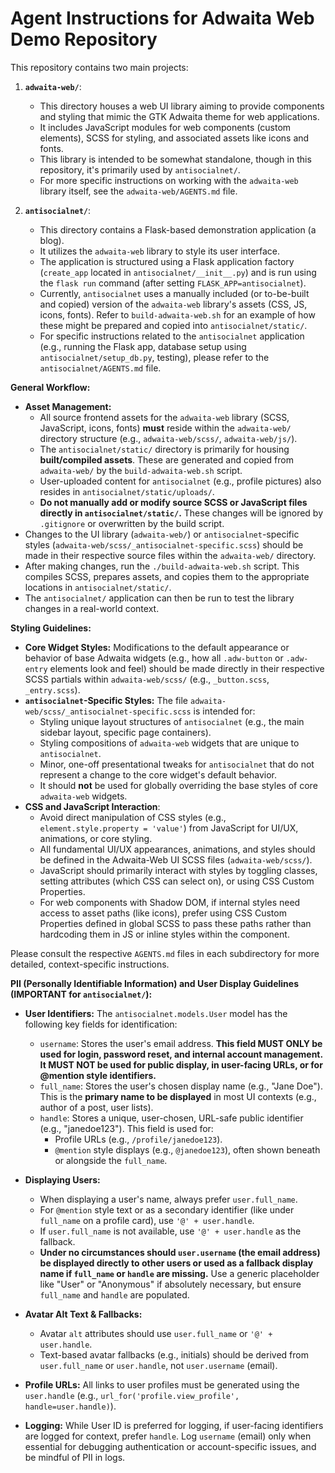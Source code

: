 # Agent Instructions for Adwaita Web Demo Repository

This repository contains two main projects:

1.  **`adwaita-web/`**:
    *   This directory houses a web UI library aiming to provide components and styling that mimic the GTK Adwaita theme for web applications.
    *   It includes JavaScript modules for web components (custom elements), SCSS for styling, and associated assets like icons and fonts.
    *   This library is intended to be somewhat standalone, though in this repository, it's primarily used by `antisocialnet/`.
    *   For more specific instructions on working with the `adwaita-web` library itself, see the `adwaita-web/AGENTS.md` file.

2.  **`antisocialnet/`**:
    *   This directory contains a Flask-based demonstration application (a blog).
    *   It utilizes the `adwaita-web` library to style its user interface.
    *   The application is structured using a Flask application factory (`create_app` located in `antisocialnet/__init__.py`) and is run using the `flask run` command (after setting `FLASK_APP=antisocialnet`).
    *   Currently, `antisocialnet` uses a manually included (or to-be-built and copied) version of the `adwaita-web` library's assets (CSS, JS, icons, fonts). Refer to `build-adwaita-web.sh` for an example of how these might be prepared and copied into `antisocialnet/static/`.
    *   For specific instructions related to the `antisocialnet` application (e.g., running the Flask app, database setup using `antisocialnet/setup_db.py`, testing), please refer to the `antisocialnet/AGENTS.md` file.

**General Workflow:**

*   **Asset Management:**
    *   All source frontend assets for the `adwaita-web` library (SCSS, JavaScript, icons, fonts) **must** reside within the `adwaita-web/` directory structure (e.g., `adwaita-web/scss/`, `adwaita-web/js/`).
    *   The `antisocialnet/static/` directory is primarily for housing **built/compiled assets**. These are generated and copied from `adwaita-web/` by the `build-adwaita-web.sh` script.
    *   User-uploaded content for `antisocialnet` (e.g., profile pictures) also resides in `antisocialnet/static/uploads/`.
    *   **Do not manually add or modify source SCSS or JavaScript files directly in `antisocialnet/static/`.** These changes will be ignored by `.gitignore` or overwritten by the build script.
*   Changes to the UI library (`adwaita-web/`) or `antisocialnet`-specific styles (`adwaita-web/scss/_antisocialnet-specific.scss`) should be made in their respective source files within the `adwaita-web/` directory.
*   After making changes, run the `./build-adwaita-web.sh` script. This compiles SCSS, prepares assets, and copies them to the appropriate locations in `antisocialnet/static/`.
*   The `antisocialnet/` application can then be run to test the library changes in a real-world context.

**Styling Guidelines:**
*   **Core Widget Styles:** Modifications to the default appearance or behavior of base Adwaita widgets (e.g., how all `.adw-button` or `.adw-entry` elements look and feel) should be made directly in their respective SCSS partials within `adwaita-web/scss/` (e.g., `_button.scss`, `_entry.scss`).
*   **`antisocialnet`-Specific Styles:** The file `adwaita-web/scss/_antisocialnet-specific.scss` is intended for:
    *   Styling unique layout structures of `antisocialnet` (e.g., the main sidebar layout, specific page containers).
    *   Styling compositions of `adwaita-web` widgets that are unique to `antisocialnet`.
    *   Minor, one-off presentational tweaks for `antisocialnet` that do not represent a change to the core widget's default behavior.
    *   It should **not** be used for globally overriding the base styles of core `adwaita-web` widgets.
*   **CSS and JavaScript Interaction**:
    *   Avoid direct manipulation of CSS styles (e.g., `element.style.property = 'value'`) from JavaScript for UI/UX, animations, or core styling.
    *   All fundamental UI/UX appearances, animations, and styles should be defined in the Adwaita-Web UI SCSS files (`adwaita-web/scss/`).
    *   JavaScript should primarily interact with styles by toggling classes, setting attributes (which CSS can select on), or using CSS Custom Properties.
    *   For web components with Shadow DOM, if internal styles need access to asset paths (like icons), prefer using CSS Custom Properties defined in global SCSS to pass these paths rather than hardcoding them in JS or inline styles within the component.

Please consult the respective `AGENTS.md` files in each subdirectory for more detailed, context-specific instructions.

**PII (Personally Identifiable Information) and User Display Guidelines (IMPORTANT for `antisocialnet/`):**

*   **User Identifiers:** The `antisocialnet.models.User` model has the following key fields for identification:
    *   `username`: Stores the user's email address. **This field MUST ONLY be used for login, password reset, and internal account management. It MUST NOT be used for public display, in user-facing URLs, or for @mention style identifiers.**
    *   `full_name`: Stores the user's chosen display name (e.g., "Jane Doe"). This is the **primary name to be displayed** in most UI contexts (e.g., author of a post, user lists).
    *   `handle`: Stores a unique, user-chosen, URL-safe public identifier (e.g., "janedoe123"). This field is used for:
        *   Profile URLs (e.g., `/profile/janedoe123`).
        *   `@mention` style displays (e.g., `@janedoe123`), often shown beneath or alongside the `full_name`.

*   **Displaying Users:**
    *   When displaying a user's name, always prefer `user.full_name`.
    *   For `@mention` style text or as a secondary identifier (like under `full_name` on a profile card), use `'@' + user.handle`.
    *   If `user.full_name` is not available, use `'@' + user.handle` as the fallback.
    *   **Under no circumstances should `user.username` (the email address) be displayed directly to other users or used as a fallback display name if `full_name` or `handle` are missing.** Use a generic placeholder like "User" or "Anonymous" if absolutely necessary, but ensure `full_name` and `handle` are populated.

*   **Avatar Alt Text & Fallbacks:**
    *   Avatar `alt` attributes should use `user.full_name` or `'@' + user.handle`.
    *   Text-based avatar fallbacks (e.g., initials) should be derived from `user.full_name` or `user.handle`, not `user.username` (email).

*   **Profile URLs:** All links to user profiles must be generated using the `user.handle` (e.g., `url_for('profile.view_profile', handle=user.handle)`).

*   **Logging:** While User ID is preferred for logging, if user-facing identifiers are logged for context, prefer `handle`. Log `username` (email) only when essential for debugging authentication or account-specific issues, and be mindful of PII in logs.
